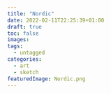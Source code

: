 ```yaml
---
title: "Nordic"
date: 2022-02-11T22:25:39+01:00
draft: true
toc: false
images:
tags:
  - untagged
categories:
  - art
  - sketch
featuredImage: Nordic.png
---
```


